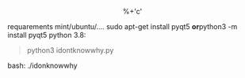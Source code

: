 <p align='center'>%+'c'</p>



requarements
mint/ubuntu/....
sudo apt-get install pyqt5 <b>or</b>python3 -m install pyqt5
python 3.8:
<blockquote>python3 idontknowwhy.py</blockquote> 

bash: 
./idonknowwhy


